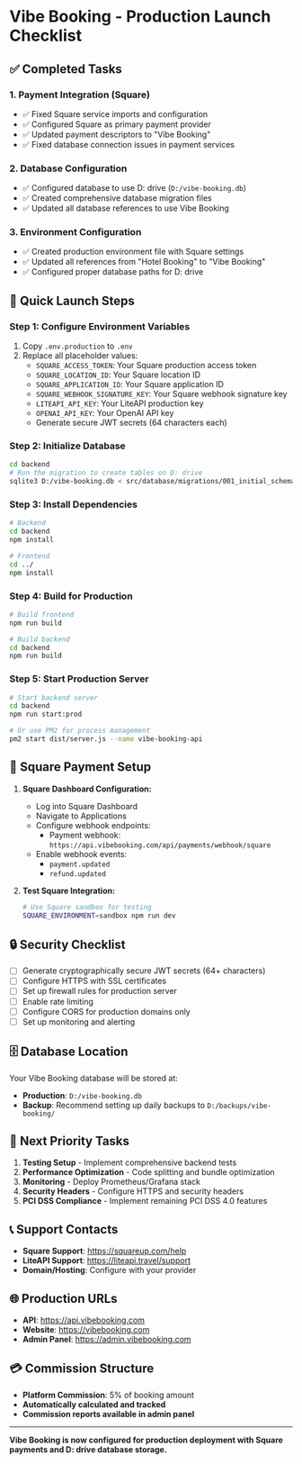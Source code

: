 # Vibe Booking - Production Launch Checklist

## ✅ Completed Tasks

### 1. Payment Integration (Square)
- ✅ Fixed Square service imports and configuration
- ✅ Configured Square as primary payment provider
- ✅ Updated payment descriptors to "Vibe Booking"
- ✅ Fixed database connection issues in payment services

### 2. Database Configuration
- ✅ Configured database to use D: drive (`D:/vibe-booking.db`)
- ✅ Created comprehensive database migration files
- ✅ Updated all database references to use Vibe Booking

### 3. Environment Configuration
- ✅ Created production environment file with Square settings
- ✅ Updated all references from "Hotel Booking" to "Vibe Booking"
- ✅ Configured proper database paths for D: drive

## 🚀 Quick Launch Steps

### Step 1: Configure Environment Variables
1. Copy `.env.production` to `.env`
2. Replace all placeholder values:
   - `SQUARE_ACCESS_TOKEN`: Your Square production access token
   - `SQUARE_LOCATION_ID`: Your Square location ID
   - `SQUARE_APPLICATION_ID`: Your Square application ID
   - `SQUARE_WEBHOOK_SIGNATURE_KEY`: Your Square webhook signature key
   - `LITEAPI_API_KEY`: Your LiteAPI production key
   - `OPENAI_API_KEY`: Your OpenAI API key
   - Generate secure JWT secrets (64 characters each)

### Step 2: Initialize Database
```bash
cd backend
# Run the migration to create tables on D: drive
sqlite3 D:/vibe-booking.db < src/database/migrations/001_initial_schema.sql
```

### Step 3: Install Dependencies
```bash
# Backend
cd backend
npm install

# Frontend
cd ../
npm install
```

### Step 4: Build for Production
```bash
# Build frontend
npm run build

# Build backend
cd backend
npm run build
```

### Step 5: Start Production Server
```bash
# Start backend server
cd backend
npm run start:prod

# Or use PM2 for process management
pm2 start dist/server.js --name vibe-booking-api
```

## 📱 Square Payment Setup

1. **Square Dashboard Configuration:**
   - Log into Square Dashboard
   - Navigate to Applications
   - Configure webhook endpoints:
     - Payment webhook: `https://api.vibebooking.com/api/payments/webhook/square`
   - Enable webhook events:
     - `payment.updated`
     - `refund.updated`

2. **Test Square Integration:**
   ```bash
   # Use Square sandbox for testing
   SQUARE_ENVIRONMENT=sandbox npm run dev
   ```

## 🔒 Security Checklist

- [ ] Generate cryptographically secure JWT secrets (64+ characters)
- [ ] Configure HTTPS with SSL certificates
- [ ] Set up firewall rules for production server
- [ ] Enable rate limiting
- [ ] Configure CORS for production domains only
- [ ] Set up monitoring and alerting

## 🗄️ Database Location

Your Vibe Booking database will be stored at:
- **Production**: `D:/vibe-booking.db`
- **Backup**: Recommend setting up daily backups to `D:/backups/vibe-booking/`

## 🎯 Next Priority Tasks

1. **Testing Setup** - Implement comprehensive backend tests
2. **Performance Optimization** - Code splitting and bundle optimization
3. **Monitoring** - Deploy Prometheus/Grafana stack
4. **Security Headers** - Configure HTTPS and security headers
5. **PCI DSS Compliance** - Implement remaining PCI DSS 4.0 features

## 📞 Support Contacts

- **Square Support**: https://squareup.com/help
- **LiteAPI Support**: https://liteapi.travel/support
- **Domain/Hosting**: Configure with your provider

## 🌐 Production URLs

- **API**: https://api.vibebooking.com
- **Website**: https://vibebooking.com
- **Admin Panel**: https://admin.vibebooking.com

## 💳 Commission Structure

- **Platform Commission**: 5% of booking amount
- **Automatically calculated and tracked**
- **Commission reports available in admin panel**

---

**Vibe Booking is now configured for production deployment with Square payments and D: drive database storage.**